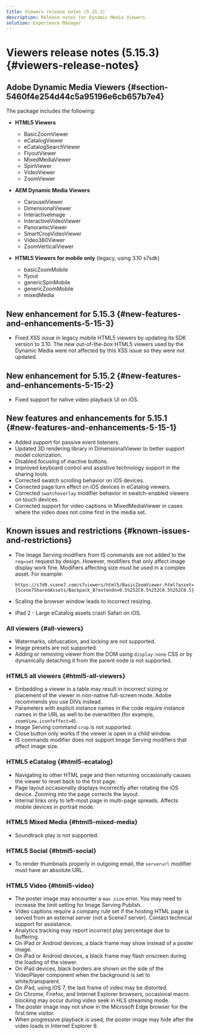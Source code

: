 ```yaml
---
title: Viewers release notes (5.15.3)
description: Release notes for Dynamic Media Viewers.
solution: Experience Manager
---
```


# Viewers release notes (5.15.3){#viewers-release-notes}

<!-- Updated January 13, 2021 for the 5.15.3 release-->

## Adobe Dynamic Media Viewers {#section-5460f4e254d44c5a95196e6cb657b7e4}

 The package includes the following:

* **HTML5 Viewers**

  * BasicZoomViewer
  * eCatalogViewer
  * eCatalogSearchViewer
  * FlyoutViewer
  * MixedMediaViewer
  * SpinViewer
  * VideoViewer
  * ZoomViewer

* **AEM Dynamic Media Viewers**

  * CarouselViewer
  * DimensionalViewer
  * InteractiveImage
  * InteractiveVideoViewer
  * PanoramicViewer
  * SmartCropVideoViewer
  * Video360Viewer
  * ZoomVerticalViewer

* **HTML5 Viewers for mobile only** (legacy, using 3.10 s7sdk)

  * basicZoomMobile
  * flyout
  * genericSpinMobile
  * genericZoomMobile
  * mixedMedia

## New enhancement for 5.15.3 {#new-features-and-enhancements-5-15-3}

* Fixed XSS issue in legacy mobile HTML5 viewers by updating its SDK version to 3.10. The new out-of-the-box HTML5 viewers used by the Dynamic Media were not affected by this XSS issue so they were not updated.

## New enhancement for 5.15.2 {#new-features-and-enhancements-5-15-2}

* Fixed support for native video playback UI on iOS.

## New features and enhancements for 5.15.1 {#new-features-and-enhancements-5-15-1}

* Added support for passive event listeners.
* Updated 3D rendering library in DimensionalViewer to better support model colorization.
* Disabled focusing of inactive buttons.
* Improved keyboard control and assistive technology support in the sharing tools.
* Corrected swatch scrolling behavior on iOS devices.
* Corrected page turn effect on iOS devices in eCatalog viewers.
* Corrected `swatchoverlay` modifier behavior in swatch-enabled viewers on touch devices.
* Corrected support for video captions in MixedMediaViewer in cases where the video does not come first in the media set.

## Known issues and restrictions {#known-issues-and-restrictions}

* The Image Serving modifiers from IS commands are not added to the `req=set` request by design. However, modifiers that only affect image display work fine. Modifiers affecting size must be used in a complex asset. For example:

   `https://s7d9.scene7.com/s7viewers/html5/BasicZoomViewer.html?asset= {Scene7SharedAssets/Backpack_B?extendn=0.5%252C0.5%252C0.5%252C0.5}`

* Scaling the browser window leads to incorrect resizing.
* iPad 2 - Large eCatalog assets crash Safari on iOS.

### All viewers {#all-viewers}

* Watermarks, obfuscation, and locking are not supported.
* Image presets are not supported.
* Adding or removing viewer from the DOM using `display:none` CSS or by dynamically detaching it from the parent node is not supported.

### HTML5 all viewers {#html5-all-viewers}

* Embedding a viewer in a table may result in incorrect sizing or placement of the viewer in non-native full-screen mode. Adobe recommends you use DIVs instead.
* Parameters with explicit instance names in the code require instance names in the URL as well to be overwritten (for example, `zoomView.iconfeffect=0`).
* Image Serving command `crop` is not supported.
* Close button only works if the viewer is open in a child window.
* IS commands modifier does not support Image Serving modifiers that affect image size.

### HTML5 eCatalog {#html5-ecatalog}

* Navigating to other HTML page and then returning occasionally causes the viewer to reset back to the first page.
* Page layout occasionally displays incorrectly after rotating the iOS device. Zooming into the page corrects the layout.
* Internal links only to left-most page in multi-page spreads. Affects mobile devices in portrait mode.

### HTML5 Mixed Media {#html5-mixed-media}

* Soundtrack play is not supported.

### HTML5 Social {#html5-social}

* To render thumbnails properly in outgoing email, the `serverurl` modifier must have an absolute URL.

### HTML5 Video {#html5-video}

* The poster image may encounter a `max size` error. You may need to increase the limit setting for Image Serving Publish.
* Video captions require a company rule set if the hosting HTML page is served from an external server (not a Scene7 server). Contact technical support for assistance.
* Analytics tracking may report incorrect play percentage due to buffering.
* On iPad or Android devices, a black frame may show instead of a poster image.
* On iPad or Android devices, a black frame may flash onscreen during the loading of the viewer.
* On iPad devices, black borders are shown on the side of the VideoPlayer component when the background is set to white/transparent.
* On iPad, using iOS 7, the last frame of video may be distorted.
* On Chrome, Firefox, and Internet Explorer browsers, occasional macro blocking may occur during video seek in HLS streaming mode.
* The poster image may not show in the Microsoft Edge browser for the first time visitor.
* When progressive playback is used, the poster image may hide after the video loads in Internet Explorer 9.
